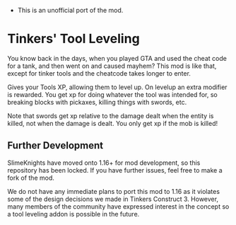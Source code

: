 * This is an unofficial port of the mod.


# Tinkers' Tool Leveling

You know back in the days, when you played GTA and used the cheat code for a tank, and then went on and caused mayhem? This mod is like that, except for tinker tools and the cheatcode takes longer to enter.


Gives your Tools XP, allowing them to level up. On levelup an extra modifier is rewarded.
You get xp for doing whatever the tool was intended for, so breaking blocks with pickaxes, killing things with swords, etc.

Note that swords get xp relative to the damage dealt when the entity is killed, not when the damage is dealt. You only get xp if the mob is killed!

## Further Development

SlimeKnights have moved onto 1.16+ for mod development, so this repository has been locked. If you have further issues, feel free to make a fork of the mod.

We do not have any immediate plans to port this mod to 1.16 as it violates some of the design decisions we made in Tinkers Construct 3. However, many members of the community have expressed interest in the concept so a tool leveling addon is possible in the future.
